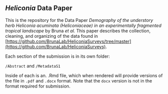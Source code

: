 ## _Heliconia_ Data Paper

This is the repository for the Data Paper *Demography of the understory herb _Heliconia acuminata_ (Heliconiaceae) in an experimentally fragmented tropical landscape* by Bruna _et al._ This paper describes the collection, cleaning, and organizing of the data found in [https://github.com/BrunaLab/HeliconiaSurveys/tree/master](https://github.com/BrunaLab/HeliconiaSurveys). 

Each section of the submission is in its own folder: 

`/Abstract` and `/MetadataS1`

Inside of each is an. .Rmd file, which when rendered will provide versions of the file in `.pdf` and `.docx` format. Note that the `docx` version is not in the format required for submission. 
